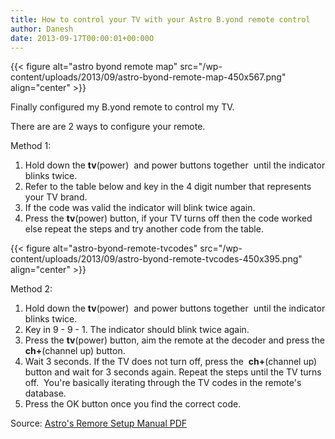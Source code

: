 ```yaml
---
title: How to control your TV with your Astro B.yond remote control
author: Danesh
date: 2013-09-17T00:00:01+00:00O
---
```

{{< figure alt="astro byond remote map" src="/wp-content/uploads/2013/09/astro-byond-remote-map-450x567.png" align="center" >}}

Finally configured my B.yond remote to control my TV.

There are are 2 ways to configure your remote.

Method 1:

  1. Hold down the **tv**(power)  and power buttons together  until the indicator blinks twice.
  2. Refer to the table below and key in the 4 digit number that represents your TV brand.
  3. If the code was valid the indicator will blink twice again.
  4. Press the **tv**(power) button, if your TV turns off then the code worked else repeat the steps and try another code from the table.

{{< figure alt="astro-byond-remote-tvcodes" src="/wp-content/uploads/2013/09/astro-byond-remote-tvcodes-450x395.png" align="center" >}}

Method 2:

  1. Hold down the **tv**(power)  and power buttons together  until the indicator blinks twice.
  2. Key in 9 - 9 - 1. The indicator should blink twice again.
  3. Press the **tv**(power) button, aim the remote at the decoder and press the **ch+**(channel up) button.
  4. Wait 3 seconds. If the TV does not turn off, press the  **ch+**(channel up) button and wait for 3 seconds again. Repeat the steps until the TV turns off.  You're basically iterating through the TV codes in the remote's database.
  5. Press the OK button once you find the correct code.

Source: [Astro's Remore Setup Manual PDF][3]

 [3]: http://www.astro.com.my/Portals/_default/Skins/beyond/pdf/Setting_up_the_Astro_B.yond_Box.pdf